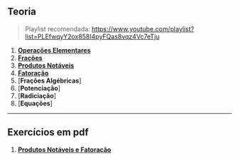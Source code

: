 ## Teoria

> Playlist recomendada: https://www.youtube.com/playlist?list=PLEfwqyY2ox858I4pyFQas8vqz4Vc7eTju

1. [**Operações Elementares**](teoria/OperaçõesElementares.md)
2. [**Frações**](teoria/Frações.md)
3. [**Produtos Notáveis**](/teoria/ProdutosNotáveis.md)
4. [**Fatoração**](/teoria/Fatoração.md)
5. [**Frações Algébricas**]
6. [**Potenciação**]
7. [**Radiciação**]
8. [**Equações**]

---

## Exercícios em pdf

1. [**Produtos Notáveis e Fatoração**](https://github.com/joao-pedro-angelo/AventurasPi/blob/main/algebra/pdfs/produtosNot%C3%A1veis_Fatora%C3%A7%C3%A3o.pdf)
